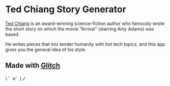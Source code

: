Ted Chiang Story Generator
=================

[Ted Chiang](https://en.wikipedia.org/wiki/Ted_Chiang) is an award-winning science-fiction author who famously wrote the short story on which the movie "Arrival" (starring Amy Adams) was based.

He writes pieces that mix tender humanity with hot tech topics, and this app gives you the general idea of his style.

Made with [Glitch](https://glitch.com/)
-------------------

\ ゜o゜)ノ
